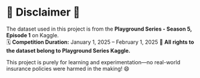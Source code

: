 # **🚨 Disclaimer 🚨**  
The dataset used in this project is from the **Playground Series - Season 5, Episode 1** on Kaggle.  
🗓️ **Competition Duration:**  January 1, 2025  – February 1, 2025
🔗 **All rights to the dataset belong to Playground Series Kaggle.**  

This project is purely for learning and experimentation—no real-world insurance policies were harmed in the making! 😄  
